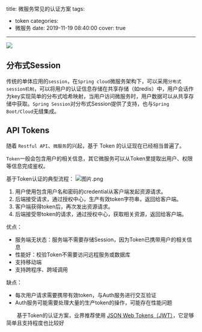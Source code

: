 title: 微服务常见的认证方案
tags:
  - token
categories:
  - 微服务
date: 2019-11-19 08:40:00
cover: true

---

![](https://imgconvert.csdnimg.cn/aHR0cHM6Ly91cGxvYWQtaW1hZ2VzLmppYW5zaHUuaW8vdXBsb2FkX2ltYWdlcy8xMjU1MzI0OS03NDMwMTkyODA2NDIxMzZjLmpwZw?x-oss-process=image/format,png)
<!-- more -->

## 分布式Session

传统的单体应用的`session`，在`Spring cloud`微服务架构下，可以采用`分布式session机制`，可以将用户的认证信息存储在共享存储（如redis）中，用户会话作为key实现简单的分布式哈希映射，当用户访问微服务时，用户数据可以从共享存储中获取。`Spring Session`对分布式Session提供了支持，也与`Spring Boot/Cloud`无缝集成。


## API Tokens

随着 `Restful API`、`微服务`的兴起，基于 Token 的认证现在已经相当普遍了。

`Token`一般会包含用户的相关信息，其它微服务可以从Token里提取出用户、权限等信息完成鉴权。

基于Token认证的典型流程：
![图片.png](https://upload-images.jianshu.io/upload_images/12553249-134554ce479b7226.png?imageMogr2/auto-orient/strip%7CimageView2/2/w/1240)

1.  用户使用包含用户名和密码的credential从客户端发起资源请求。
2.  后端接受请求，通过授权中心，生产有效token字符串，返回给客户端。
3.  客户端获得token后，再次发出资源请求。
4.  后端接受带token的请求，通过授权中心，获取相关资源，返回给客户端。

优点：

*   服务端无状态：服务端不需要存储Session，因为Token已携带用户的相关信息
*   性能好：校验Token不需要访问远程服务或数据库
*   支持移动端
*   支持跨程序、跨域调用

缺点：

*   每次用户请求需要携带有效token，与Auth服务进行交互验证
*   Auth服务可能需要处理大量的生产token的操作，可能存在性能问题

　　基于Token的认证方案，业界推荐使用 [JSON Web Tokens（JWT）](https://jwt.io/)，它足够简单且支持程度也比较好